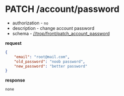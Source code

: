 # PATCH /account/password

* authorization - `no`
* description - change account password
* schema - [//trop/front/patch_account_password](schema/front/schema.md#patch_account_password)

**request**

```json
{
    "email": "root@mail.com",
    "old_password": "noob password",
    "new_password": "better password"
}
```

**response**

`none`
